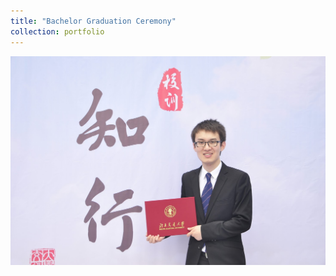 ```yaml
---
title: "Bachelor Graduation Ceremony"
collection: portfolio
---
```


<img src="/images/portfolio1.JPG" width="1300">
